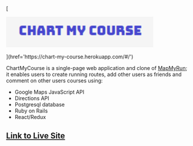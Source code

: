 
[<p>
<img src='app/assets/images/Logo.png' width="400">
</p>](href='https://chart-my-course.herokuapp.com/#/')

ChartMyCourse is a single-page web application and clone of [MapMyRun](https://www.mapmyrun.com/); it enables users to create running routes, add other users as friends and comment on other users courses using:  


* Google Maps JavaScript API
* Directions API
* Postgresql database
* Ruby on Rails
* React/Redux

## [Link to Live Site](https://chart-my-course.herokuapp.com/#/)












